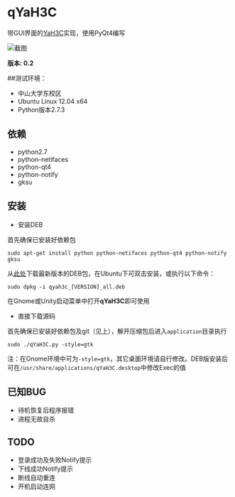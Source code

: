 # qYaH3C
带GUI界面的[YaH3C](https://github.com/humiaozuzu/YaH3C)实现，使用PyQt4编写

![截图](https://github.com/downloads/zonyitoo/qYaH3C/screenshot.png)

**版本: 0.2**

##测试环境：

* 中山大学东校区
* Ubuntu Linux 12.04 x64
* Python版本2.7.3


## 依赖
* python2.7
* python-netifaces
* python-qt4
* python-notify
* gksu

## 安装
* 安装DEB

首先确保已安装好依赖包

	sudo apt-get install python python-netifaces python-qt4 python-notify gksu

从[此处](https://github.com/zonyitoo/qYaH3C/downloads)下载最新版本的DEB包，在Ubuntu下可双击安装，或执行以下命令：

	sudo dpkg -i qyah3c_[VERSION]_all.deb

在Gnome或Unity启动菜单中打开**qYaH3C**即可使用

* 直接下载源码

首先确保已安装好依赖包及git（见上），解开压缩包后进入`application`目录执行

	sudo ./qYaH3C.py -style=gtk

注：在Gnome环境中可为`-style=gtk`，其它桌面环境请自行修改。DEB版安装后可在`/usr/share/applications/qYaH3C.desktop`中修改Exec的值

## 已知BUG
* 待机恢复后程序报错
* 进程无故自杀

## TODO
* 登录成功及失败Notify提示
* 下线成功Notify提示
* 断线自动重连
* 开机启动连网

